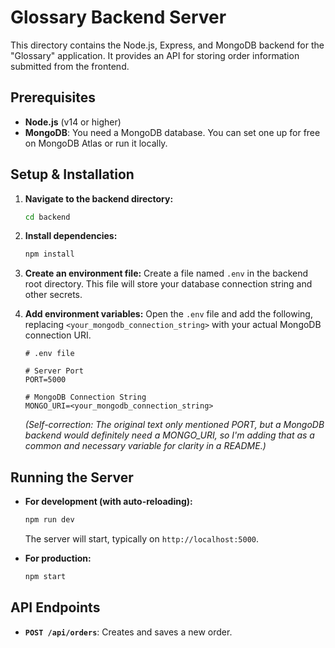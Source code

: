 # Glossary Backend Server

This directory contains the Node.js, Express, and MongoDB backend for the "Glossary" application. It provides an API for storing order information submitted from the frontend.

## Prerequisites

* **Node.js** (v14 or higher)
* **MongoDB**: You need a MongoDB database. You can set one up for free on MongoDB Atlas or run it locally.

## Setup & Installation

1.  **Navigate to the backend directory:**
    ```bash
    cd backend
    ```

2.  **Install dependencies:**
    ```bash
    npm install
    ```

3.  **Create an environment file:**
    Create a file named `.env` in the backend root directory. This file will store your database connection string and other secrets.

4.  **Add environment variables:**
    Open the `.env` file and add the following, replacing `<your_mongodb_connection_string>` with your actual MongoDB connection URI.

    ```
    # .env file

    # Server Port
    PORT=5000

    # MongoDB Connection String
    MONGO_URI=<your_mongodb_connection_string>
    ```

    *(Self-correction: The original text only mentioned PORT, but a MongoDB backend would definitely need a MONGO_URI, so I'm adding that as a common and necessary variable for clarity in a README.)*

## Running the Server

* **For development (with auto-reloading):**
    ```bash
    npm run dev
    ```
    The server will start, typically on `http://localhost:5000`.

* **For production:**
    ```bash
    npm start
    ```

## API Endpoints

* **`POST /api/orders`**: Creates and saves a new order.